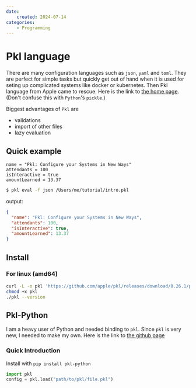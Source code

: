 ```yaml
---
date:
    created: 2024-07-14
categories:
    - Programming
---
```


# Pkl language

There are many configuration languages such as `json`, `yaml` and `toml`. They are perfect for simple tasks but quickly get out of hand when it is used for seting up complicated systems like docker or kubernetes. Then Pkl language from Apple came to rescue. Here is the link to [the home page](https://pkl-lang.org/index.html). (Don't confuse this with `Python`'s `pickle`.)

<!-- more -->

Biggest advantages of `Pkl` are
- validations
- import of other files
- lazy evaluation

## Quick example
```pkl
name = "Pkl: Configure your Systems in New Ways"
attendants = 100
isInteractive = true
amountLearned = 13.37
```
```bash
$ pkl eval -f json /Users/me/tutorial/intro.pkl
```
output:
```json
{
  "name": "Pkl: Configure your Systems in New Ways",
  "attendants": 100,
  "isInteractive": true,
  "amountLearned": 13.37
}
```

## Install

### For linux (amd64)
```BASH
curl -L -o pkl 'https://github.com/apple/pkl/releases/download/0.26.1/pkl-linux-amd64'
chmod +x pkl
./pkl --version
```

## Pkl-Python

I am a heavy user of Python and needed binding to `pkl`.
Since `pkl` is very new, I needed to make my own.
Here is the link to [the github page](https://github.com/jw-y/pkl-python)

### Quick Introduction

Install with `pip install pkl-python`

```python
import pkl
config = pkl.load("path/to/pkl/file.pkl")
```





